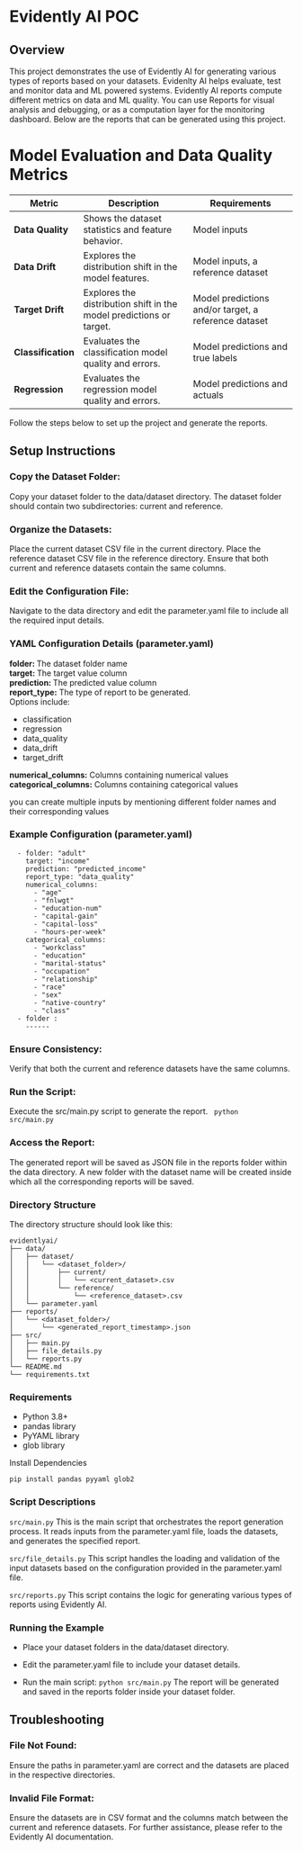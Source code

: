 # Evidently AI POC
## Overview
This project demonstrates the use of Evidently AI for generating various types of reports based on your datasets. Evidenlty AI helps evaluate, test and monitor data and ML powered systems. Evidently AI reports compute different metrics on data and ML quality. You can use Reports for visual analysis and debugging, or as a computation layer for the monitoring dashboard. Below are  the reports that can be generated using this project.

# Model Evaluation and Data Quality Metrics

| **Metric**          | **Description**                                      | **Requirements**                       |
|---------------------|------------------------------------------------------|----------------------------------------|
| **Data Quality**    | Shows the dataset statistics and feature behavior.   | Model inputs                           |
| **Data Drift**      | Explores the distribution shift in the model features.| Model inputs, a reference dataset      |
| **Target Drift**    | Explores the distribution shift in the model predictions or target.| Model predictions and/or target, a reference dataset |
| **Classification**  | Evaluates the classification model quality and errors.| Model predictions and true labels      |
| **Regression**      | Evaluates the regression model quality and errors.   | Model predictions and actuals          |


Follow the steps below to set up the project and generate the reports.

## Setup Instructions

### Copy the Dataset Folder:
Copy your dataset folder to the data/dataset directory.
The dataset folder should contain two subdirectories: current and reference.

### Organize the Datasets:
Place the current dataset CSV file in the current directory.
Place the reference dataset CSV file in the reference directory.
Ensure that both current and reference datasets contain the same columns.

### Edit the Configuration File:
Navigate to the data directory and edit the parameter.yaml file to include all the required input details.

### YAML Configuration Details (parameter.yaml)
<b> folder: </b> The dataset folder name<br>
<b> target: </b>The target value column<br>
<b>prediction: </b> The predicted value column<br>
<b>report_type:</b> The type of report to be generated.<br>Options include:
  - classification<br>
  - regression<br>
  - data_quality<br>
  - data_drift<br>
  - target_drift<br>

<b>numerical_columns:</b> Columns containing numerical values<br>
<b>categorical_columns:</b> Columns containing categorical values<br>

you can create multiple inputs by mentioning different folder names and their corresponding values

### Example Configuration (parameter.yaml)
```
  - folder: "adult"
    target: "income"
    prediction: "predicted_income"
    report_type: "data_quality"
    numerical_columns:
      - "age"
      - "fnlwgt"
      - "education-num"
      - "capital-gain"
      - "capital-loss"
      - "hours-per-week"
    categorical_columns:
      - "workclass"
      - "education"
      - "marital-status"
      - "occupation"
      - "relationship"
      - "race"
      - "sex"
      - "native-country"
      - "class"
  - folder :
    ------
```
### Ensure Consistency:
Verify that both the current and reference datasets have the same columns.

### Run the Script:
Execute the src/main.py script to generate the report.
<code>
python src/main.py
</code>

### Access the Report:
The generated report will be saved as JSON file in the reports folder within the data directory. A new folder with the dataset name will be created inside which all the corresponding reports will be saved.

### Directory Structure
The directory structure should look like this:

```
evidentlyai/
├── data/
│   ├── dataset/
│   │   └── <dataset_folder>/
│   │       ├── current/
│   │       │   └── <current_dataset>.csv
│   │       └── reference/
│   │           └── <reference_dataset>.csv
│   └── parameter.yaml
├── reports/
│   └── <dataset_folder>/
│       └── <generated_report_timestamp>.json
├── src/
│   ├── main.py
│   ├── file_details.py
│   └── reports.py
└── README.md
└── requirements.txt
```

### Requirements
- Python 3.8+<br>
- pandas library<br>
- PyYAML library<br>
- glob library<br>

Install Dependencies

<code>pip install pandas pyyaml glob2</code>

### Script Descriptions
<code>src/main.py</code>
This is the main script that orchestrates the report generation process. It reads inputs from the parameter.yaml file, loads the datasets, and generates the specified report.

<code>src/file_details.py</code>
This script handles the loading and validation of the input datasets based on the configuration provided in the parameter.yaml file.

<code>src/reports.py</code>
This script contains the logic for generating various types of reports using Evidently AI.

### Running the Example
- Place your dataset folders in the data/dataset directory.

- Edit the parameter.yaml file to include your dataset details.

- Run the main script: <code>python src/main.py</code>
The report will be generated and saved in the reports folder inside your dataset folder.

## Troubleshooting
### File Not Found: 
Ensure the paths in parameter.yaml are correct and the datasets are placed in the respective directories.
### Invalid File Format:
Ensure the datasets are in CSV format and the columns match between the current and reference datasets.
For further assistance, please refer to the Evidently AI documentation.